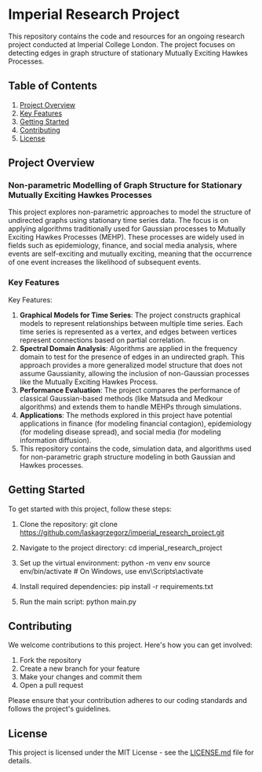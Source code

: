 # Imperial Research Project

This repository contains the code and resources for an ongoing research project conducted at Imperial College London. The project focuses on detecting edges in graph structure of stationary Mutually Exciting Hawkes Processes.

## Table of Contents
1. [Project Overview](#project-overview)
2. [Key Features](#key-features)
3. [Getting Started](#getting-started)
4. [Contributing](#contributing)
5. [License](#license)

## Project Overview

### Non-parametric Modelling of Graph Structure for Stationary Mutually Exciting Hawkes Processes

This project explores non-parametric approaches to model the structure of undirected graphs using stationary time series data. The focus is on applying algorithms traditionally used for Gaussian processes to Mutually Exciting Hawkes Processes (MEHP). These processes are widely used in fields such as epidemiology, finance, and social media analysis, where events are self-exciting and mutually exciting, meaning that the occurrence of one event increases the likelihood of subsequent events.
### Key Features

Key Features:
1. **Graphical Models for Time Series**: The project constructs graphical models to represent relationships between multiple time series. Each time series is represented as a vertex, and edges between vertices represent connections based on partial correlation.
2. **Spectral Domain Analysis**: Algorithms are applied in the frequency domain to test for the presence of edges in an undirected graph. This approach provides a more generalized model structure that does not assume Gaussianity, allowing the inclusion of non-Gaussian processes like the Mutually Exciting Hawkes Process.
3. **Performance Evaluation**: The project compares the performance of classical Gaussian-based methods (like Matsuda and Medkour algorithms) and extends them to handle MEHPs through simulations.
4. **Applications**: The methods explored in this project have potential applications in finance (for modeling financial contagion), epidemiology (for modeling disease spread), and social media (for modeling information diffusion).
5. This repository contains the code, simulation data, and algorithms used for non-parametric graph structure modeling in both Gaussian and Hawkes processes.

## Getting Started

To get started with this project, follow these steps:

1. Clone the repository:
git clone https://github.com/laskagrzegorz/imperial_research_project.git


2. Navigate to the project directory:
cd imperial_research_project


3. Set up the virtual environment:
python -m venv env source env/bin/activate # On Windows, use env\Scripts\activate


4. Install required dependencies:
pip install -r requirements.txt


5. Run the main script:
python main.py


## Contributing

We welcome contributions to this project. Here's how you can get involved:

1. Fork the repository
2. Create a new branch for your feature
3. Make your changes and commit them
4. Open a pull request

Please ensure that your contribution adheres to our coding standards and follows the project's guidelines.

## License

This project is licensed under the MIT License - see the [LICENSE.md](LICENSE.md) file for details.
